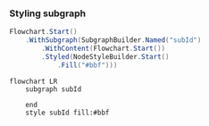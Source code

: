 ﻿### Styling subgraph

```csharp
Flowchart.Start()
    .WithSubgraph(SubgraphBuilder.Named("subId")
        .WithContent(Flowchart.Start())
        .Styled(NodeStyleBuilder.Start()
            .Fill("#bbf")))
```

```mermaid
flowchart LR
    subgraph subId

    end
    style subId fill:#bbf
```